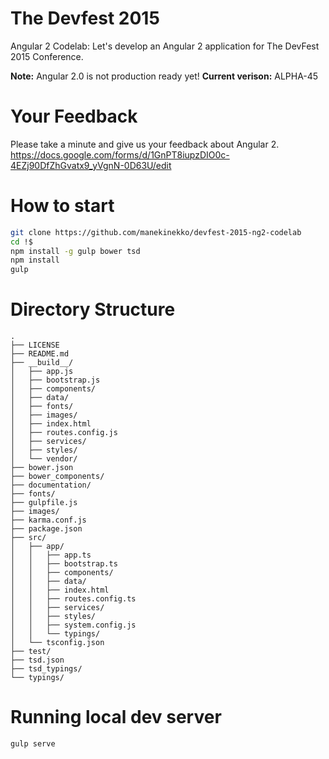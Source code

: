 The Devfest 2015
=======

Angular 2 Codelab: Let's develop an Angular 2 application for The DevFest 2015 Conference.

**Note:** Angular 2.0 is not production ready yet!
**Current verison:** ALPHA-45

# Your Feedback

Please take a minute and give us your feedback about Angular 2. https://docs.google.com/forms/d/1GnPT8iupzDIO0c-4EZj90DfZhGvatx9_yVgnN-0D63U/edit

# How to start

```bash
git clone https://github.com/manekinekko/devfest-2015-ng2-codelab
cd !$
npm install -g gulp bower tsd
npm install
gulp
```

# Directory Structure

```
.
├── LICENSE
├── README.md
├── __build__/
│   ├── app.js
│   ├── bootstrap.js
│   ├── components/
│   ├── data/
│   ├── fonts/
│   ├── images/
│   ├── index.html
│   ├── routes.config.js
│   ├── services/
│   ├── styles/
│   └── vendor/
├── bower.json
├── bower_components/
├── documentation/
├── fonts/
├── gulpfile.js
├── images/
├── karma.conf.js
├── package.json
├── src/
│   ├── app/
│   │   ├── app.ts
│   │   ├── bootstrap.ts
│   │   ├── components/
│   │   ├── data/
│   │   ├── index.html
│   │   ├── routes.config.ts
│   │   ├── services/
│   │   ├── styles/
│   │   ├── system.config.js
│   │   └── typings/
│   └── tsconfig.json
├── test/
├── tsd.json
├── tsd_typings/
└── typings/
```

# Running local dev server

```bash
gulp serve
```
